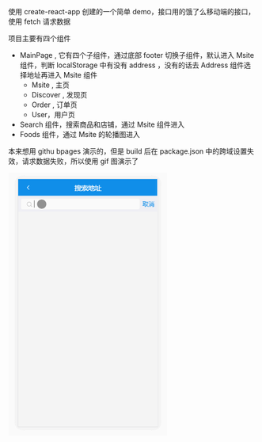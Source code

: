 使用 create-react-app 创建的一个简单 demo，接口用的饿了么移动端的接口，使用 fetch 请求数据

项目主要有四个组件
- MainPage , 它有四个子组件，通过底部 footer 切换子组件，默认进入 Msite 组件，判断 localStorage 中有没有 address ，没有的话去 Address 组件选择地址再进入 Msite 组件
  - Msite , 主页
  - Discover , 发现页
  - Order , 订单页
  - User，用户页
- Search 组件，搜索商品和店铺，通过 Msite 组件进入
- Foods 组件，通过 Msite 的轮播图进入

本来想用 githu bpages 演示的，但是 build 后在 package.json 中的跨域设置失效，请求数据失败，所以使用 gif 图演示了

![](./react.gif)